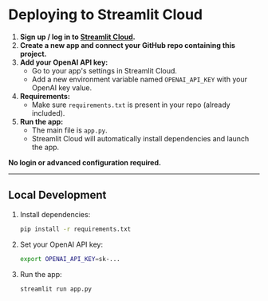 # Deploying to Streamlit Cloud

1. **Sign up / log in to [Streamlit Cloud](https://streamlit.io/cloud).**
2. **Create a new app and connect your GitHub repo containing this project.**
3. **Add your OpenAI API key:**
   - Go to your app's settings in Streamlit Cloud.
   - Add a new environment variable named `OPENAI_API_KEY` with your OpenAI key value.
4. **Requirements:**
   - Make sure `requirements.txt` is present in your repo (already included).
5. **Run the app:**
   - The main file is `app.py`.
   - Streamlit Cloud will automatically install dependencies and launch the app.

**No login or advanced configuration required.**

---

## Local Development

1. Install dependencies:
   ```zsh
   pip install -r requirements.txt
   ```
2. Set your OpenAI API key:
   ```zsh
   export OPENAI_API_KEY=sk-...
   ```
3. Run the app:
   ```zsh
   streamlit run app.py
   ```
